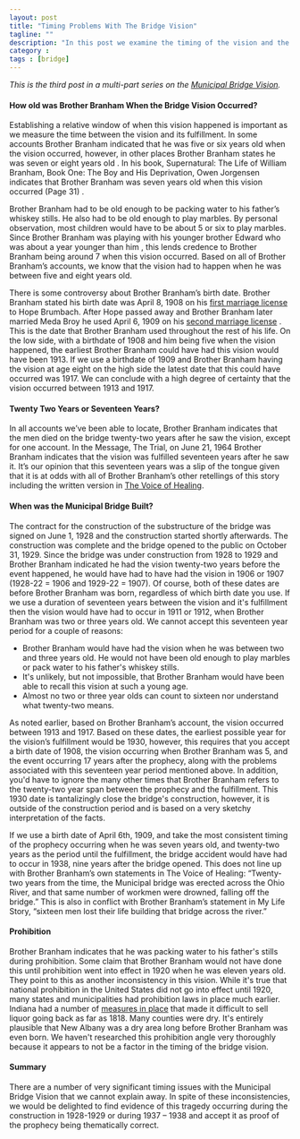 ```yaml
---
layout: post
title: "Timing Problems With The Bridge Vision"
tagline: ""
description: "In this post we examine the timing of the vision and the construction schedule of the municipal bridge."
category : 
tags : [bridge]
---
```

_This is the third post in a multi-part series on the <a href="/tags.html#bridge-ref">Municipal Bridge Vision</a>._

#### How old was Brother Branham When the Bridge Vision Occurred?
Establishing a relative window of when this vision happened is important as we measure the time between the vision and its fulfillment.  In some accounts Brother Branham indicated that he was five or six years old  when the vision occurred, however, in other places Brother Branham states he was seven or eight years old .  In his book, Supernatural: The Life of William Branham, Book One: The Boy and His Deprivation, Owen Jorgensen indicates that Brother Branham was seven years old when this vision occurred (Page 31) .  

Brother Branham had to be old enough to be packing water to his father’s whiskey stills.  He also had to be old enough to play marbles.  By personal observation, most children would have to be about 5 or six to play marbles.  Since Brother Branham was playing with his younger brother Edward who was about a year younger than him , this lends credence to Brother Branham being around 7 when this vision occurred.  Based on all of Brother Branham’s accounts, we know that the vision had to happen when he was between five and eight years old.

There is some controversy about Brother Branham’s birth date.  Brother Branham stated his birth date was April 8, 1908 on his [first marriage license](/Assets/MarriageLicenses/Hope.pdf)  to Hope Brumbach.  After Hope passed away and Brother Branham later married Meda Broy he used April 6, 1909 on his [second marriage license](/assets/MarriageLicenses/Meda.pdf) .  This is the date that Brother Branham used throughout the rest of his life.  On the low side, with a birthdate of 1908 and him being five when the vision happened, the earliest Brother Branham could have had this vision would have been 1913.  If we use a birthdate of 1909 and Brother Branham having the vision at age eight on the high side the latest date that this could have occurred was 1917.  We can conclude with a high degree of certainty that the vision occurred between 1913 and 1917.  

#### Twenty Two Years or Seventeen Years?
In all accounts we’ve been able to locate, Brother Branham indicates that the men died on the bridge twenty-two years after he saw the vision, except for one account.  In the Message, The Trial, on June 21, 1964 Brother Branham indicates that the vision was fulfilled seventeen years after he saw it.  It’s our opinion that this seventeen years was a slip of the tongue given that it is at odds with all of Brother Branham’s other retellings of this story including the written version in [The Voice of Healing](http://www.godsgenerals.com/pdf/1948-1950_april.pdf).

#### When was the Municipal Bridge Built?
The contract for the construction of the substructure of the bridge was signed on June 1, 1928 and the construction started shortly afterwards.  The construction was complete and the bridge opened to the public on October 31, 1929.  Since the bridge was under construction from 1928 to 1929 and Brother Branham indicated he had the vision twenty-two years before the event happened, he would have had to have had the vision in 1906 or 1907 (1928-22 = 1906 and 1929-22 = 1907).  Of course, both of these dates are before Brother Branham was born, regardless of which birth date you use.  If we use a duration of seventeen years between the vision and it's fulfillment then the vision would have had to occur in 1911 or 1912, when Brother Branham was two or three years old.  We cannot accept this seventeen year period for a couple of reasons:

* Brother Branham would have had the vision when he was between two and three years old.  He would not have been old enough to play marbles or pack water to his father's whiskey stills.  
* It's unlikely, but not impossible, that Brother Branham would have been able to recall this vision at such a young age.
* Almost no two or three year olds can count to sixteen nor understand what twenty-two means.

As noted earlier, based on Brother Branham’s account, the vision occurred between 1913 and 1917.  Based on these dates, the earliest possible year for the vision’s fulfillment would be 1930, however, this requires that you accept a birth date of 1908, the vision occurring when Brother Branham was 5, and the event occurring 17 years after the prophecy, along with the problems associated with this seventeen year period mentioned above.  In addition, you'd have to ignore the many other times that Brother Branham refers to the twenty-two year span between the prophecy and the fulfillment.  This 1930 date is tantalizingly close the bridge's construction, however, it is outside of the construction period and is based on a very sketchy interpretation of the facts.

If we use a birth date of April 6th, 1909, and take the most consistent timing of the prophecy occurring when he was seven years old, and twenty-two years as the period until the fulfillment, the bridge accident would have had to occur in 1938, nine years after the bridge opened.  This does not line up with Brother Branham’s own statements in The Voice of Healing: “Twenty-two years from the time, the Municipal bridge was erected across the Ohio River, and that same number of workmen were drowned, falling off the bridge.”  This is also in conflict with Brother Branham’s statement in My Life Story, “sixteen men lost their life building that bridge across the river.” 

#### Prohibition
Brother Branham indicates that he was packing water to his father's stills during prohibition.  Some claim that Brother Branham would not have done this until prohibition went into effect in 1920 when he was eleven years old.  They point to this as another inconsistency in this vision.  While it's true that national prohibition in the United States did not go into effect until 1920, many states and municipalities had prohibition laws in place much earlier.  Indiana had a number of [measures in place](http://www.indianahistory.org/teachers-students/plan-a-field-trip/Prohibition%20Essay) that made it difficult to sell liquor going back as far as 1818.  Many counties were dry.  It's entirely plausible that New Albany was a dry area long before Brother Branham was even born.  We haven't researched this prohibition angle very thoroughly because it appears to not be a factor in the timing of the bridge vision.  

#### Summary
There are a number of very significant timing issues with the Municipal Bridge Vision that we cannot explain away.  In spite of these inconsistencies, we would be delighted to find evidence of this tragedy occurring during the construction in 1928-1929 or during 1937 – 1938 and accept it as proof of the prophecy being thematically correct.  

